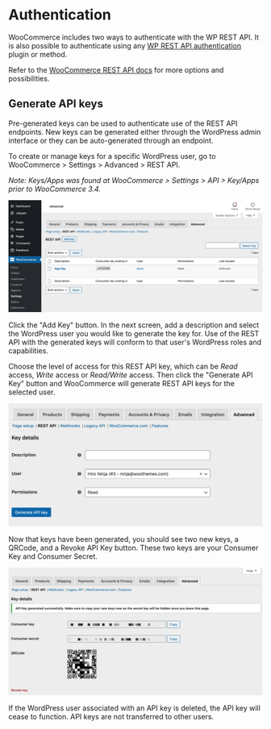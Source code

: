 # Authentication

WooCommerce includes two ways to authenticate with the WP REST API. It is also possible to authenticate using any [WP REST API authentication](http://v3.wp-api.org/guide/authentication/) plugin or method.

Refer to the [WooCommerce REST API docs](http://woocommerce.github.io/woocommerce-rest-api-docs/#authentication) for more options and possibilities.

## Generate API keys

Pre-generated keys can be used to authenticate use of the REST API endpoints. New keys can be generated either through the WordPress admin interface or they can be auto-generated through an endpoint.

To create or manage keys for a specific WordPress user, go to WooCommerce > Settings > Advanced > REST API.

_Note: Keys/Apps was found at WooCommerce > Settings > API > Key/Apps prior to WooCommerce 3.4._

![WooCommerce REST API keys settings](../../images/woocommerce-api-keys-settings.png)

Click the "Add Key" button. In the next screen, add a description and select the WordPress user you would like to generate the key for. Use of the REST API with the generated keys will conform to that user's WordPress roles and capabilities.

Choose the level of access for this REST API key, which can be _Read_ access, _Write_ access or _Read/Write_ access. Then click the "Generate API Key" button and WooCommerce will generate REST API keys for the selected user.

![Creating a new REST API key](../../images/woocommerce-creating-api-keys.png)

Now that keys have been generated, you should see two new keys, a QRCode, and a Revoke API Key button. These two keys are your Consumer Key and Consumer Secret.

![Generated REST API key](../../images/woocommerce-api-key-generated.png)

If the WordPress user associated with an API key is deleted, the API key will cease to function. API keys are not transferred to other users.
